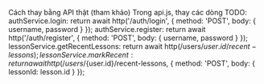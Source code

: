 Cách thay bằng API thật (tham khảo)
Trong api.js, thay các dòng TODO:
authService.login:
return await http('/auth/login', { method: 'POST', body: { username, password } });
authService.register:
return await http('/auth/register', { method: 'POST', body: { username, password } });
lessonService.getRecentLessons:
return await http(/users/${user.id}/recent-lessons);
lessonService.markRecent:
return await http(/users/${user.id}/recent-lessons, { method: 'POST', body: { lessonId: lesson.id } });
